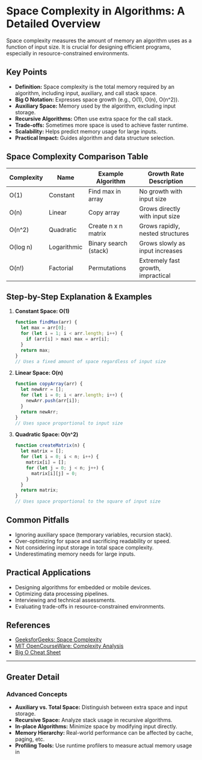 # Space Complexity in Algorithms: A Detailed Overview

Space complexity measures the amount of memory an algorithm uses as a function of input size. It is crucial for designing efficient programs, especially in resource-constrained environments.

## Key Points

- **Definition:** Space complexity is the total memory required by an algorithm, including input, auxiliary, and call stack space.
- **Big O Notation:** Expresses space growth (e.g., O(1), O(n), O(n^2)).
- **Auxiliary Space:** Memory used by the algorithm, excluding input storage.
- **Recursive Algorithms:** Often use extra space for the call stack.
- **Trade-offs:** Sometimes more space is used to achieve faster runtime.
- **Scalability:** Helps predict memory usage for large inputs.
- **Practical Impact:** Guides algorithm and data structure selection.

## Space Complexity Comparison Table

| Complexity | Name        | Example Algorithm      | Growth Rate Description         |
|------------|------------|-----------------------|---------------------------------|
| O(1)       | Constant   | Find max in array     | No growth with input size       |
| O(n)       | Linear     | Copy array            | Grows directly with input size  |
| O(n^2)     | Quadratic  | Create n x n matrix   | Grows rapidly, nested structures|
| O(log n)   | Logarithmic| Binary search (stack) | Grows slowly as input increases |
| O(n!)      | Factorial  | Permutations          | Extremely fast growth, impractical |

## Step-by-Step Explanation & Examples

1. **Constant Space: O(1)**
   ```js
   function findMax(arr) {
     let max = arr[0];
     for (let i = 1; i < arr.length; i++) {
       if (arr[i] > max) max = arr[i];
     }
     return max;
   }
   // Uses a fixed amount of space regardless of input size
   ```

2. **Linear Space: O(n)**
   ```js
   function copyArray(arr) {
     let newArr = [];
     for (let i = 0; i < arr.length; i++) {
       newArr.push(arr[i]);
     }
     return newArr;
   }
   // Uses space proportional to input size
   ```

3. **Quadratic Space: O(n^2)**
   ```js
   function createMatrix(n) {
     let matrix = [];
     for (let i = 0; i < n; i++) {
       matrix[i] = [];
       for (let j = 0; j < n; j++) {
         matrix[i][j] = 0;
       }
     }
     return matrix;
   }
   // Uses space proportional to the square of input size
   ```



## Common Pitfalls

- Ignoring auxiliary space (temporary variables, recursion stack).
- Over-optimizing for space and sacrificing readability or speed.
- Not considering input storage in total space complexity.
- Underestimating memory needs for large inputs.

## Practical Applications

- Designing algorithms for embedded or mobile devices.
- Optimizing data processing pipelines.
- Interviewing and technical assessments.
- Evaluating trade-offs in resource-constrained environments.

## References

- [GeeksforGeeks: Space Complexity](https://www.geeksforgeeks.org/space-complexity-analysis-algorithms/)
- [MIT OpenCourseWare: Complexity Analysis](https://ocw.mit.edu/courses/6-006-introduction-to-algorithms-fall-2011/pages/lecture-notes/)
- [Big O Cheat Sheet](https://www.bigocheatsheet.com/)

---

## Greater Detail

### Advanced Concepts

- **Auxiliary vs. Total Space:** Distinguish between extra space and input storage.
- **Recursive Space:** Analyze stack usage in recursive algorithms.
- **In-place Algorithms:** Minimize space by modifying input directly.
- **Memory Hierarchy:** Real-world performance can be affected by cache, paging, etc.
- **Profiling Tools:** Use runtime profilers to measure actual memory usage in